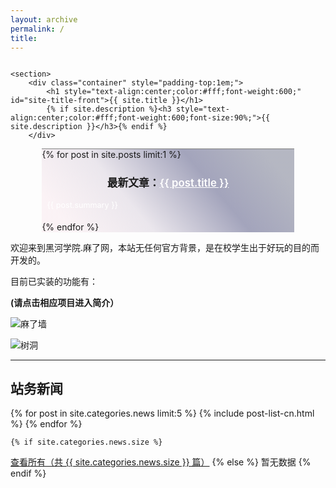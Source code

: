 ```yaml
---
layout: archive
permalink: /
title: 
---
```



<div class="front-cover" style="background:url(./images/{{ site.cover_image }}) no-repeat fixed center;background-size:cover;overflow:hidden;">
    
    <section>
        <div class="container" style="padding-top:1em;">
            <h1 style="text-align:center;color:#fff;font-weight:600;" id="site-title-front">{{ site.title }}</h1>
            {% if site.description %}<h3 style="text-align:center;color:#fff;font-weight:600;font-size:90%;">{{ site.description }}</h3>{% endif %}
        </div>
<div class="featured" style="border-top:1px solid grey;margin:0 10% 0 10%;">
<div style="background-image:linear-gradient(-130deg, rgba(14,21,58,0.3) 10%, rgba(74,76,123,0.5) 35%, rgba(161,140,171,0.2) 65%, rgba(243,201,215,0.2) 90%);">
{% for post in site.posts limit:1 %}
<h3 style="text-align:center;font-size:120%;">最新文章：<a href="{{ site.url }}{{ post.url }}" style="text-align:center;color:white;font-weight:600;">{{ post.title }}</a></h3>
<p style="text-align:left;color:#fff;font-size:90%;padding-bottom:0.5em;padding-left:2%;padding-right:2%;">{{ post.summary }}</p>
{% endfor %}
</div>
</div>
    </section>

</div>

欢迎来到黑河学院.麻了网，本站无任何官方背景，是在校学生出于好玩的目的而开发的。

目前已实装的功能有：

**(请点击相应项目进入简介）**

![麻了墙]()

![树洞]()

---

## 站务新闻

<div class="tiles">
{% for post in site.categories.news limit:5 %}
	{% include post-list-cn.html %}
{% endfor %}
</div><!-- /.tiles -->

	{% if site.categories.news.size %}
<a href="./news/">查看所有（共 {{ site.categories.news.size }} 篇）</a>
		{% else %}
暂无数据
		{% endif %}
